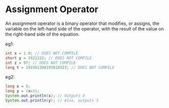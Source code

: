 # Assignment Operator

An assignment operator is a binary operator that modifies, or assigns, the variable on the left-hand side of the operator, with the result of the value on the right-hand side of the equation.

eg1:

```Java
int x = 1.0; // DOES NOT COMPILE
short y = 1921222; // DOES NOT COMPILE
int z = 9f; // DOES NOT COMPILE
long t = 192301398193810323; // DOES NOT COMPILE
```

eg2:

```Java
long x = 5;
long y = (x=3);
System.out.println(x); // Outputs 3
System.out.println(y); // Also, outputs 3
```